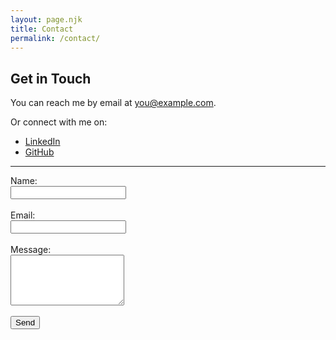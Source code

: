 ```yaml
---
layout: page.njk
title: Contact
permalink: /contact/
---
```


## Get in Touch

You can reach me by email at [you@example.com](mailto:you@example.com).

Or connect with me on:

- [LinkedIn](https://linkedin.com/in/yourname)
- [GitHub](https://github.com/yourusername)

---

<form name="contact" method="POST" data-netlify="true">
  <label>
    Name:<br>
    <input type="text" name="name" required>
  </label><br><br>
  <label>
    Email:<br>
    <input type="email" name="email" required>
  </label><br><br>
  <label>
    Message:<br>
    <textarea name="message" rows="5" required></textarea>
  </label><br><br>
  <button type="submit">Send</button>
</form>
